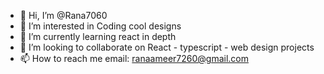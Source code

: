 - 👋 Hi, I’m @Rana7060
- 👀 I’m interested in Coding cool designs
- 🌱 I’m currently learning react in depth
- 💞️ I’m looking to collaborate on React - typescript - web design projects
- 📫 How to reach me email: ranaameer7260@gmail.com

<!---
Rana7060/Rana7060 is a ✨ special ✨ repository because its `README.md` (this file) appears on your GitHub profile.
You can click the Preview link to take a look at your changes.
--->
